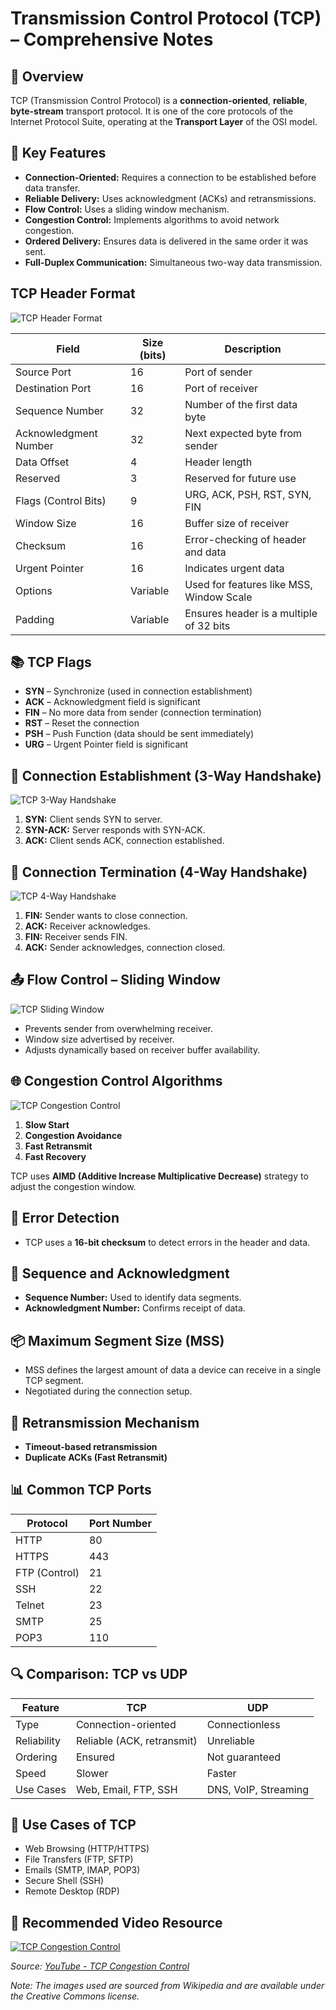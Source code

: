 
# Transmission Control Protocol (TCP) – Comprehensive Notes

## 📌 Overview

TCP (Transmission Control Protocol) is a **connection-oriented**, **reliable**, **byte-stream** transport protocol. It is one of the core protocols of the Internet Protocol Suite, operating at the **Transport Layer** of the OSI model.

## 🔑 Key Features

- **Connection-Oriented:** Requires a connection to be established before data transfer.
- **Reliable Delivery:** Uses acknowledgment (ACKs) and retransmissions.
- **Flow Control:** Uses a sliding window mechanism.
- **Congestion Control:** Implements algorithms to avoid network congestion.
- **Ordered Delivery:** Ensures data is delivered in the same order it was sent.
- **Full-Duplex Communication:** Simultaneous two-way data transmission.

## TCP Header Format

![TCP Header Format](https://raw.githubusercontent.com/neelvaria/Ethical_Hacking_Notes/master/Networking_Protocols/Images/TCP_Header.jpg)


| Field                     | Size (bits) | Description                              |
|---------------------------|-------------|------------------------------------------|
| Source Port               | 16          | Port of sender                           |
| Destination Port          | 16          | Port of receiver                         |
| Sequence Number           | 32          | Number of the first data byte            |
| Acknowledgment Number     | 32          | Next expected byte from sender           |
| Data Offset               | 4           | Header length                            |
| Reserved                  | 3           | Reserved for future use                  |
| Flags (Control Bits)      | 9           | URG, ACK, PSH, RST, SYN, FIN             |
| Window Size               | 16          | Buffer size of receiver                  |
| Checksum                  | 16          | Error-checking of header and data        |
| Urgent Pointer            | 16          | Indicates urgent data                    |
| Options                   | Variable    | Used for features like MSS, Window Scale |
| Padding                   | Variable    | Ensures header is a multiple of 32 bits  |

## 📚 TCP Flags

- **SYN** – Synchronize (used in connection establishment)
- **ACK** – Acknowledgment field is significant
- **FIN** – No more data from sender (connection termination)
- **RST** – Reset the connection
- **PSH** – Push Function (data should be sent immediately)
- **URG** – Urgent Pointer field is significant

## 🔄 Connection Establishment (3-Way Handshake)

![TCP 3-Way Handshake](https://raw.githubusercontent.com/neelvaria/Ethical_Hacking_Notes/master/Networking_Protocols/Images/3-Way_Handshake_🤝.webp)

1. **SYN:** Client sends SYN to server.
2. **SYN-ACK:** Server responds with SYN-ACK.
3. **ACK:** Client sends ACK, connection established.

## 🔁 Connection Termination (4-Way Handshake)

![TCP 4-Way Handshake](https://raw.githubusercontent.com/neelvaria/Ethical_Hacking_Notes/master/Networking_Protocols/Images/4-Way_Handshake_🤝.png)

1. **FIN:** Sender wants to close connection.
2. **ACK:** Receiver acknowledges.
3. **FIN:** Receiver sends FIN.
4. **ACK:** Sender acknowledges, connection closed.

## 📤 Flow Control – Sliding Window

![TCP Sliding Window](https://upload.wikimedia.org/wikipedia/commons/3/3c/Sliding_window.svg)

- Prevents sender from overwhelming receiver.
- Window size advertised by receiver.
- Adjusts dynamically based on receiver buffer availability.

## 🌐 Congestion Control Algorithms

![TCP Congestion Control](https://upload.wikimedia.org/wikipedia/commons/3/3c/TCP_congestion_control.svg)

1. **Slow Start**
2. **Congestion Avoidance**
3. **Fast Retransmit**
4. **Fast Recovery**

TCP uses **AIMD (Additive Increase Multiplicative Decrease)** strategy to adjust the congestion window.

## 🧪 Error Detection

- TCP uses a **16-bit checksum** to detect errors in the header and data.

## 🧠 Sequence and Acknowledgment

- **Sequence Number:** Used to identify data segments.
- **Acknowledgment Number:** Confirms receipt of data.

## 📦 Maximum Segment Size (MSS)

- MSS defines the largest amount of data a device can receive in a single TCP segment.
- Negotiated during the connection setup.

## 🔄 Retransmission Mechanism

- **Timeout-based retransmission**
- **Duplicate ACKs (Fast Retransmit)**

## 📊 Common TCP Ports

| Protocol         | Port Number |
|------------------|-------------|
| HTTP             | 80          |
| HTTPS            | 443         |
| FTP (Control)    | 21          |
| SSH              | 22          |
| Telnet           | 23          |
| SMTP             | 25          |
| POP3             | 110         |

## 🔍 Comparison: TCP vs UDP

| Feature         | TCP                         | UDP                         |
|-----------------|-----------------------------|-----------------------------|
| Type            | Connection-oriented         | Connectionless              |
| Reliability     | Reliable (ACK, retransmit)  | Unreliable                  |
| Ordering        | Ensured                     | Not guaranteed              |
| Speed           | Slower                      | Faster                      |
| Use Cases       | Web, Email, FTP, SSH        | DNS, VoIP, Streaming        |

## 📘 Use Cases of TCP

- Web Browsing (HTTP/HTTPS)
- File Transfers (FTP, SFTP)
- Emails (SMTP, IMAP, POP3)
- Secure Shell (SSH)
- Remote Desktop (RDP)

## 🎥 Recommended Video Resource

[![TCP Congestion Control](https://img.youtube.com/vi/cIHiSR4j3g4/0.jpg)](https://www.youtube.com/watch?v=cIHiSR4j3g4)

*Source: [YouTube - TCP Congestion Control](https://www.youtube.com/watch?v=cIHiSR4j3g4)*

*Note: The images used are sourced from Wikipedia and are available under the Creative Commons license.*
